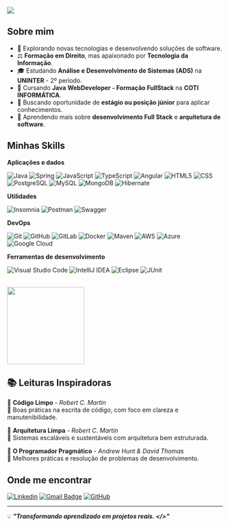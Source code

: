 ![](https://komarev.com/ghpvc/?username=marcusrdrigues&color=006bed)

## Sobre mim

- 🤔 Explorando novas tecnologias e desenvolvendo soluções de software.
- ⚖️ **Formação em Direito**, mas apaixonado por **Tecnologia da Informação**.
- 🎓 Estudando **Análise e Desenvolvimento de Sistemas (ADS)** na **UNINTER** - 2º período.
- 🚀 Cursando **Java WebDeveloper - Formação FullStack** na **COTI INFORMÁTICA**.
- 💼 Buscando oportunidade de **estágio ou posição júnior** para aplicar conhecimentos.
- 🌱 Aprendendo mais sobre **desenvolvimento Full Stack** e **arquitetura de software**.

## Minhas Skills

**Aplicações e dados**

![Java](https://img.shields.io/badge/-Java-333333?style=flat&logo=openjdk&logoColor=007396)
![Spring](https://img.shields.io/badge/-Spring-333333?style=flat&logo=spring)
![JavaScript](https://img.shields.io/badge/-JavaScript-333333?style=flat&logo=javascript)
![TypeScript](https://img.shields.io/badge/-TypeScript-333333?style=flat&logo=typescript)
![Angular](https://img.shields.io/badge/-Angular-333333?style=flat&logo=angular&logoColor=DD0031)
![HTML5](https://img.shields.io/badge/-HTML5-333333?style=flat&logo=HTML5)
![CSS](https://img.shields.io/badge/-CSS-333333?style=flat&logo=CSS&logoColor=1572B6)
![PostgreSQL](https://img.shields.io/badge/-PostgreSQL-333333?style=flat&logo=postgresql)
![MySQL](https://img.shields.io/badge/-MySQL-333333?style=flat&logo=mysql)
![MongoDB](https://img.shields.io/badge/-MongoDB-333333?style=flat&logo=mongodb)
![Hibernate](https://img.shields.io/badge/-Hibernate-333333?style=flat&logo=hibernate)

**Utilidades**

![Insomnia](https://img.shields.io/badge/-Insomnia-333333?style=flat&logo=insomnia)
![Postman](https://img.shields.io/badge/-Postman-333333?style=flat&logo=postman)
![Swagger](https://img.shields.io/badge/-Swagger-333333?style=flat&logo=swagger)

**DevOps**

![Git](https://img.shields.io/badge/-Git-333333?style=flat&logo=git)
![GitHub](https://img.shields.io/badge/-GitHub-333333?style=flat&logo=github)
![GitLab](https://img.shields.io/badge/-GitLab-333333?style=flat&logo=gitlab)
![Docker](https://img.shields.io/badge/-Docker-333333?style=flat&logo=docker)
![Maven](https://img.shields.io/badge/-Maven-333333?style=flat&logo=apache-maven)
![AWS](https://img.shields.io/badge/-AWS-333333?style=flat&logo=amazonwebservices)
![Azure](https://img.shields.io/badge/-Azure-333333?style=flat&logo=microsoftazure)
![Google Cloud](https://img.shields.io/badge/-Google%20Cloud-333333?style=flat&logo=google-cloud)

**Ferramentas de desenvolvimento**

![Visual Studio Code](https://img.shields.io/badge/-Visual%20Studio%20Code-333333?style=flat&logo=visualstudiocode&logoColor=007ACC)
![IntelliJ IDEA](https://img.shields.io/badge/-IntelliJ%20IDEA-333333?style=flat&logo=intellij-idea&logoColor=000000)
![Eclipse](https://img.shields.io/badge/-Eclipse-333333?style=flat&logo=eclipse-ide&logoColor=2C2255)
![JUnit](https://img.shields.io/badge/-JUnit-333333?style=flat&logo=junit5&logoColor=25A162)

<br/>

<a href="https://github.com/marcusrdrigues" title="Perfil do Marcus Rodrigues">
  <img height="180em" src="https://github-readme-stats.vercel.app/api?username=marcusrdrigues&theme=dracula&show_icons=true" />
</a>

## 📚 Leituras Inspiradoras

📖 **Código Limpo** - *Robert C. Martin*  
🔹 Boas práticas na escrita de código, com foco em clareza e manutenibilidade.

📖 **Arquitetura Limpa** - *Robert C. Martin*  
🔹 Sistemas escaláveis e sustentáveis com arquitetura bem estruturada.

📖 **O Programador Pragmático** - *Andrew Hunt & David Thomas*  
🔹 Melhores práticas e resolução de problemas de desenvolvimento.

## Onde me encontrar

[![Linkedin](https://img.shields.io/badge/-marcusrdrigues-blue?style=flat-square&logo=Linkedin&logoColor=white&link=https://www.linkedin.com/in/marcusrdrigues)](https://www.linkedin.com/in/marcusrdrigues)
[![Gmail Badge](https://img.shields.io/badge/-marcusp181@icloud.com-006bed?style=flat-square&logo=Gmail&logoColor=white&link=mailto:marcusp181@icloud.com)](mailto:marcusp181@icloud.com)
[![GitHub](https://img.shields.io/github/followers/marcusrdrigues?label=follow&style=social)](https://github.com/marcusrdrigues)

---

💡 ***"Transformando aprendizado em projetos reais. </>"***
